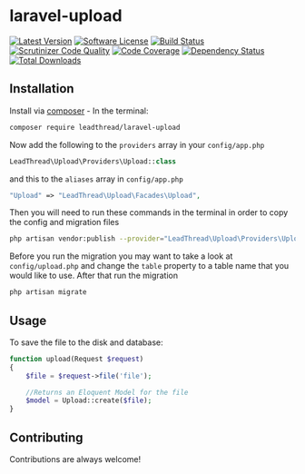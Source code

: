 # laravel-upload
[![Latest Version](https://img.shields.io/github/release/leadthread/laravel-upload.svg?style=flat-square)](https://github.com/leadthread/laravel-upload/releases)
[![Software License](https://img.shields.io/badge/license-MIT-brightgreen.svg?style=flat-square)](LICENSE.md)
[![Build Status](https://travis-ci.org/leadthread/laravel-upload.svg?branch=master)](https://travis-ci.org/leadthread/laravel-upload)
[![Scrutinizer Code Quality](https://scrutinizer-ci.com/g/leadthread/laravel-upload/badges/quality-score.png?b=master)](https://scrutinizer-ci.com/g/leadthread/laravel-upload/?branch=master)
[![Code Coverage](https://scrutinizer-ci.com/g/leadthread/laravel-upload/badges/coverage.png?b=master)](https://scrutinizer-ci.com/g/leadthread/laravel-upload/?branch=master)
[![Dependency Status](https://www.versioneye.com/user/projects/56f3252c35630e0029db0187/badge.svg?style=flat)](https://www.versioneye.com/user/projects/56f3252c35630e0029db0187)
[![Total Downloads](https://img.shields.io/packagist/dt/leadthread/laravel-upload.svg?style=flat-square)](https://packagist.org/packages/leadthread/laravel-upload)

## Installation

Install via [composer](https://getcomposer.org/) - In the terminal:
```bash
composer require leadthread/laravel-upload
```

Now add the following to the `providers` array in your `config/app.php`
```php
LeadThread\Upload\Providers\Upload::class
```

and this to the `aliases` array in `config/app.php`
```php
"Upload" => "LeadThread\Upload\Facades\Upload",
```

Then you will need to run these commands in the terminal in order to copy the config and migration files
```bash
php artisan vendor:publish --provider="LeadThread\Upload\Providers\Upload"
```

Before you run the migration you may want to take a look at `config/upload.php` and change the `table` property to a table name that you would like to use. After that run the migration 
```bash
php artisan migrate
```

## Usage

To save the file to the disk and database:
```php
function upload(Request $request)
{
	$file = $request->file('file');

	//Returns an Eloquent Model for the file
	$model = Upload::create($file);
}
```

## Contributing
Contributions are always welcome!
